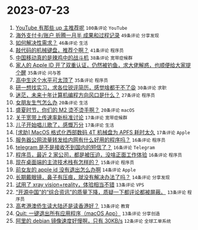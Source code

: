 # 2023-07-23

1. [YouTube 有那些 up 主推荐呢](https://www.v2ex.com/t/958926) `100条评论` `YouTube`
1. [海外支付卡/账户 折腾一月半 成果和过程记录](https://www.v2ex.com/t/958993) `49条评论` `分享发现`
1. [如何解决性需求？](https://www.v2ex.com/t/958987) `46条评论` `生活`
1. [敲代码的机械键盘，推荐个啊？](https://www.v2ex.com/t/959004) `41条评论` `程序员`
1. [中国移动真的是辣鸡中的战斗机](https://www.v2ex.com/t/959008) `38条评论` `宽带症候群`
1. [家人的 Apple ID 开了双重认证，仍然被钓鱼，求大佬解惑，也顺便给大家提个醒](https://www.v2ex.com/t/959041) `35条评论` `问与答`
1. [高中生这个水平可太顶了](https://www.v2ex.com/t/958933) `35条评论` `程序员`
1. [研一想找实习，求各位锐评简历，感觉啥都干不了😩](https://www.v2ex.com/t/958948) `30条评论` `求职`
1. [迷茫，未来十年计算机编程方向风口是什么？](https://www.v2ex.com/t/958923) `27条评论` `程序员`
1. [女朋友生气怎么办](https://www.v2ex.com/t/959053) `20条评论` `生活`
1. [盛夏时节，你们的 M2 烫不烫手啊？](https://www.v2ex.com/t/958995) `20条评论` `macOS`
1. [关于宽带上传速率新标准讨论](https://www.v2ex.com/t/959010) `17条评论` `宽带症候群`
1. [儿子开始唱儿歌了，感慨万分](https://www.v2ex.com/t/958988) `17条评论` `生活`
1. [[求助] MacOS 格式化西部数码 4T 机械盘为 APFS 耗时太久](https://www.v2ex.com/t/958952) `17条评论` `Apple`
1. [服务器公网流量转发给内网有什么好用的程序吗？](https://www.v2ex.com/t/958956) `16条评论` `程序员`
1. [telegram 是不是接收不到国内的短信了？](https://www.v2ex.com/t/958953) `16条评论` `Telegram`
1. [程序员，最近 2 家公司，都是被压迫，没啥正面工作体验](https://www.v2ex.com/t/958924) `16条评论` `程序员`
1. [现在桌面端的主流技术栈有怎样的？](https://www.v2ex.com/t/959052) `15条评论` `程序员`
1. [前女友的 apple id 没有退出怎么办啊](https://www.v2ex.com/t/958996) `14条评论` `Apple`
1. [长期戴眼镜，鼻子有压痕，就没有解决办法了吗？](https://www.v2ex.com/t/958974) `14条评论` `分享发现`
1. [试用了 xray vision+reality，体验相当不错](https://www.v2ex.com/t/958967) `13条评论` `VPS`
1. [“开源中国”的“综合资讯”的质量下降，质疑一下都评论都被屏蔽。](https://www.v2ex.com/t/958962) `13条评论` `程序员`
1. [高考港澳侨生读大陆还是读香港好？](https://www.v2ex.com/t/958961) `13条评论` `教育`
1. [Quit: 一键退出所有应用程序（macOS App）](https://www.v2ex.com/t/958958) `13条评论` `分享创造`
1. [阿里的 debian 镜像速度好慢啊，只有 30KB/s](https://www.v2ex.com/t/958931) `12条评论` `全球工单系统`
